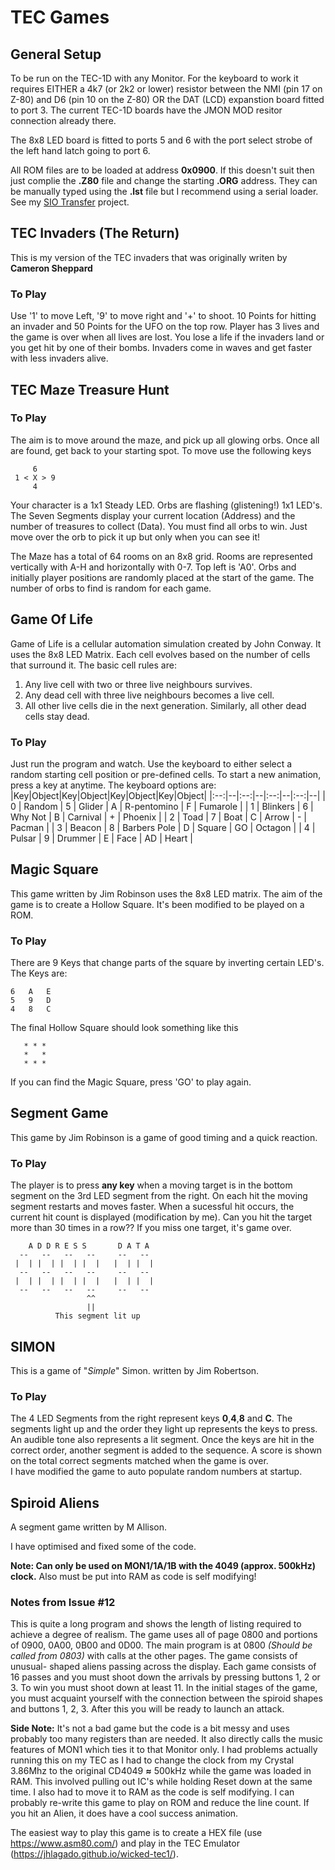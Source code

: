 
# TEC Games

## General Setup
To be run on the TEC-1D with any Monitor.  For the keyboard to work it requires EITHER a 4k7 (or 2k2 or lower) resistor between the NMI (pin 17 on Z-80) and D6 (pin 10 on the Z-80) OR the DAT (LCD) expanstion board fitted to port 3.  The current TEC-1D boards have the JMON MOD resitor connection already there.

The 8x8 LED board is fitted to ports 5 and 6 with the port select strobe of the left hand latch going to port 6.

All ROM files are to be loaded at address **0x0900**.  If this doesn't suit then just complie the **.Z80** file and change the starting **.ORG** address.  They can be manually typed using the **.lst** file but I recommend using a serial loader.  See my  [SIO Transfer](https://github.com/bchiha/TEC-1D-Stuff/tree/master/sio_transfer) project.

## TEC Invaders (The Return)
This is my version of the TEC invaders that was originally writen by __Cameron Sheppard__

### To Play
Use '1' to move Left, '9' to move right and '+' to shoot.  10 Points for hitting an invader and 50 Points for the UFO on the top row.  Player has 3 lives and the game is over when all lives are lost.  You lose a life if the invaders land or you get hit by one of their bombs.  Invaders come in waves and get faster with less invaders alive.

## TEC Maze Treasure Hunt
### To Play
The aim is to move around the maze, and pick up all glowing orbs. Once all are found, get back to your starting spot.  To move use the following keys

         6
     1 < X > 9
         4

Your character is a 1x1 Steady LED.  Orbs are flashing (glistening!) 1x1 LED's.  The Seven Segments display your current location (Address) and the number of treasures to collect (Data).  You must find all orbs to win.  Just move over the orb to pick it up but only when you can see it!

The Maze has a total of 64 rooms on an 8x8 grid.  Rooms are represented vertically with A-H and horizontally with 0-7.  Top left is 'A0'.  Orbs and initially player positions are randomly placed at the start of the game.  The number of orbs to find is random for each game.

## Game Of Life
Game of Life is a cellular automation simulation created by John Conway.  It uses the 8x8 LED Matrix.  Each cell evolves based on the number of cells that surround it.  The basic cell rules are:

 1. Any live cell with two or three live neighbours survives.
 2. Any dead cell with three live neighbours becomes a live cell.
 3. All other live cells die in the next generation. Similarly, all other dead cells stay dead.

### To Play
Just run the program and watch.  Use the keyboard to either select a random starting cell position or pre-defined cells.  To start a new animation, press a key at anytime.  The keyboard options are:
|Key|Object|Key|Object|Key|Object|Key|Object|
|:--:|--|:--:|--|:--:|--|:--:|--|
| 0 | Random | 5 | Glider | A | R-pentomino | F | Fumarole |
| 1 | Blinkers | 6 | Why Not | B | Carnival | + | Phoenix |
| 2 | Toad | 7 | Boat | C | Arrow | - | Pacman |
| 3 | Beacon | 8 | Barbers Pole | D | Square | GO | Octagon |
| 4 | Pulsar | 9 | Drummer | E | Face | AD | Heart |

## Magic Square
This game written by Jim Robinson uses the 8x8 LED matrix.  The aim of the game is to create a Hollow Square.  It's been modified to be played on a ROM.
### To Play
There are 9 Keys that change parts of the square by inverting certain LED's.   The Keys are:

    6	A	E
    5	9	D
    4	8	C
   The final Hollow Square should look something like this

       * * *
       *   *
       * * *
   If you can find the Magic Square, press 'GO' to play again.

## Segment Game
This game  by Jim Robinson is a game of good timing and a quick reaction.
### To Play
The player is to press **any key** when a moving target is in the bottom segment on the 3rd LED segment from the right.  On each hit the moving segment restarts and moves faster.  When a sucessful hit occurs, the current hit count is displayed (modification by me).  Can you hit the target more than 30 times in a row??  If you miss one target, it's game over.

        A D D R E S S       D A T A
      --   --   --   --     --   --
     |  | |  | |  | |  |   |  | |  |
      --   --   --   --     --   --
     |  | |  | |  | |  |   |  | |  |
      --   --   --   --     --   --
                     ^^
                     ||
              This segment lit up

## SIMON
This is a game of "*Simple*" Simon. written by Jim Robertson.
### To Play
The 4 LED Segments from the right represent keys **0**,**4**,**8** and **C**.  The segments light up and the order they light up represents the keys to press.  An audible tone also represents a lit segment.   Once the keys are hit in the correct order, another segment is added to the sequence.  A score is shown on the total correct segments matched when the game is over.  
I have modified the game to auto populate random numbers at startup.

## Spiroid Aliens
A segment game written by M Allison.

I have optimised and fixed some of the code.

**Note:  Can only be used on MON1/1A/1B with the 4049 (approx. 500kHz) clock.**  Also must be put into RAM as code is self modifying!

### Notes from Issue #12
This is quite a long program and shows the length of listing required to achieve a degree of realism. The game uses all of page 0800 and portions of 0900, 0A00, 0B00 and 0D00.
The main program is at 0800 *(Should be called from 0803)* with calls at the other pages.  The game consists of unusual- shaped aliens passing across the display. Each game consists of 16 passes and you must shoot down the arrivals by pressing buttons 1, 2 or 3. To win you must shoot down at least 11.
In the initial stages of the game, you must acquaint yourself with the connection between the spiroid shapes and buttons 1, 2, 3. After this you will be ready to launch an attack.

**Side Note:** It's not a bad game but the code is a bit messy and uses probably too many registers than are needed.  It also directly calls the music features of MON1 which ties it to that Monitor only.
I had problems actually running this on my TEC as I had to change the clock from my Crystal 3.86Mhz to the original CD4049 **≈** 500kHz while the game was loaded in RAM.  This involved pulling out IC's while holding Reset down at the same time.  I also had to move it to RAM as the code is self modifying.  I can probably re-write this game to play on ROM and reduce the line count.  If you hit an Alien, it does have a cool success animation.

The easiest way to play this game is to create a HEX file (use https://www.asm80.com/) and play in the TEC Emulator (https://jhlagado.github.io/wicked-tec1/).
